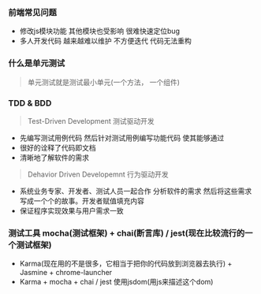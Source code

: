 ### 前端常见问题
- 修改js模块功能 其他模块也受影响 很难快速定位bug
- 多人开发代码 越来越难以维护 不方便迭代 代码无法重构

### 什么是单元测试
> 单元测试就是测试最小单元(一个方法， 一个组件)

### TDD & BDD
> Test-Driven Development 测试驱动开发
  - 先编写测试用例代码 然后针对测试用例编写功能代码 使其能够通过
  - 很好的诠释了代码即文档
  - 清晰地了解软件的需求

> Dehavior Driven Developemnt 行为驱动开发
  - 系统业务专家、开发者、测试人员一起合作 分析软件的需求 然后将这些需求写成一个个的故事。开发者赋值填充内容
  - 保证程序实现效果与用户需求一致

  ### 测试工具 mocha(测试框架) + chai(断言库) / jest(现在比较流行的一个测试框架)
  - Karma(现在用的不是很多，它相当于把你的代码放到浏览器去执行) + Jasmine + chrome-launcher
  - Karma + mocha + chai / jest 使用jsdom(用js来描述这个dom)